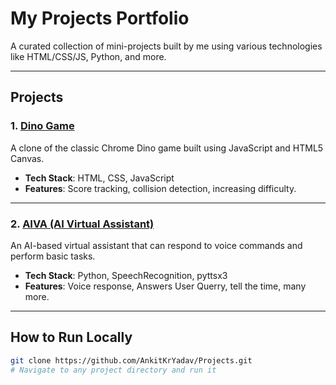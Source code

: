 # My Projects Portfolio

A curated collection of mini-projects built by me using various technologies like HTML/CSS/JS, Python, and more.

---

## Projects

### 1. [Dino Game](./dinogame)

A clone of the classic Chrome Dino game built using JavaScript and HTML5 Canvas.

- **Tech Stack**: HTML, CSS, JavaScript
- **Features**: Score tracking, collision detection, increasing difficulty.

---

### 2. [AIVA (AI Virtual Assistant)](./Aiva)

An AI-based virtual assistant that can respond to voice commands and perform basic tasks.

- **Tech Stack**: Python, SpeechRecognition, pyttsx3
- **Features**: Voice response, Answers User Querry, tell the time, many more.

---

## How to Run Locally

```bash
git clone https://github.com/AnkitKrYadav/Projects.git
# Navigate to any project directory and run it
